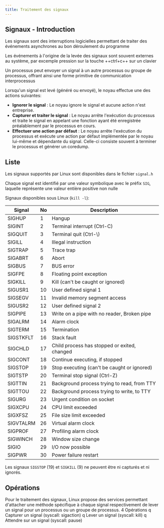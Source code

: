 ```yaml
---
title: Traitement des signaux
---
```


## Signaux - Introduction

Les signaux sont des interruptions logicielles permettant de traiter des
événements asynchrones au bon déroulement du programme

Les événements à l'origine de la levée des signaux sont souvent externes au
système, par excemple pression sur la touche ++ctrl+c++ sur un clavier

Un processus peut envoyer un signal à un autre processus ou groupe de
processus, offrant ainsi une forme primitive de communication
interprocessus

Lorsqu'un signal est levé (généré ou envoyé), le noyau effectue une des
actions suivantes:

- **Ignorer le signal** :
  Le noyau ignore le signal et aucune action n'est entreprise.
- **Capturer et traiter le signal** :
  Le noyau arrête l'exécution du processus et traite le signal en appelant une
  fonction ayant été enregistrée préalablement par le processus en cours.
- **Effectuer une action par défaut** :
  Le noyau arrête l'exécution du processus et exécute une action par défaut
  implémentée par le noyau lui-même et dépendante du signal. Celle-ci consiste
  souvent à terminer le processus et générer un coredump.

## Liste

Les signaux supportés par Linux sont disponibles dans le fichier `signal.h`

Chaque signal est identifié par une valeur symbolique avec le préfix `SIG`,
laquelle représente une valeur entière positive non nulle

Signaux disponibles sous Linux (`kill -l`):


| Signal    | No | Description                                  |
|-----------|----|----------------------------------------------|
| SIGHUP    | 1  | Hangup                                       |
| SIGINT    | 2  | Terminal interrupt (Ctrl-C)                  |
| SIGQUIT   | 3  | Terminal quit (Ctrl-\\)                      |
| SIGILL    | 4  | Illegal instruction                          |
| SIGTRAP   | 5  | Trace trap                                   |
| SIGABRT   | 6  | Abort                                        |
| SIGBUS    | 7  | BUS error                                    |
| SIGFPE    | 8  | Floating point exception                     |
| SIGKILL   | 9  | Kill (can't be caught or ignored)            |
| SIGUSR1   | 10 | User defined signal 1                        |
| SIGSEGV   | 11 | Invalid memory segment access                |
| SIGUSR2   | 12 | User defined signal 2                        |
| SIGPIPE   | 13 | Write on a pipe with no reader, Broken pipe  |
| SIGALRM   | 14 | Alarm clock                                  |
| SIGTERM   | 15 | Termination                                  |
| SIGSTKFLT | 16 | Stack fault                                  |
| SIGCHLD   | 17 | Child process has stopped or exited, changed |
| SIGCONT   | 18 | Continue executing, if stopped               |
| SIGSTOP   | 19 | Stop executing (can't be caught or ignored)  |
| SIGTSTP   | 20 | Terminal stop signal (Ctrl-Z)                |
| SIGTTIN   | 21 | Background process trying to read, from TTY  |
| SIGTTOU   | 22 | Background process trying to write, to TTY   |
| SIGURG    | 23 | Urgent condition on socket                   |
| SIGXCPU   | 24 | CPU limit exceeded                           |
| SIGXFSZ   | 25 | File size limit exceeded                     |
| SIGVTALRM | 26 | Virtual alarm clock                          |
| SIGPROF   | 27 | Profiling alarm clock                        |
| SIGWINCH  | 28 | Window size change                           |
| SIGIO     | 29 | I/O now possible                             |
| SIGPWR    | 30 | Power failure restart                        |

Les signaux `SIGSTOP` (19) et `SIGKILL` (9) ne peuvent être ni capturés et ni ignorés.

## Opérations

Pour le traitement des signaux, Linux propose des services permettant
d'attacher une méthode spécifique à chaque signal respectivement de lever
un signal pour un processus ou un groupe de processus.
4 Opérations
q Capturer un signal (syscall: sigaction)
q Lever un signal (syscall: kill)
q Attendre sur un signal (syscall: pause)